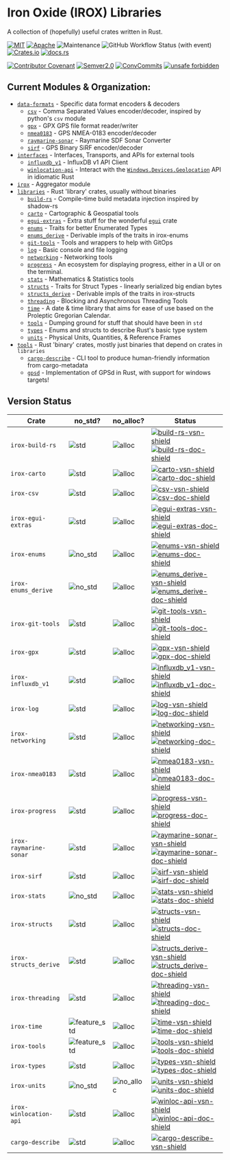Iron Oxide (IROX) Libraries
=============================
A collection of (hopefully) useful crates written in Rust.

[![MIT](https://img.shields.io/badge/license-MIT-blue.svg)](https://github.com/spmadden/irox/blob/master/LICENSE)
[![Apache](https://img.shields.io/badge/license-Apache-blue.svg)](https://github.com/spmadden/irox/blob/master/LICENSE-APACHE)
![Maintenance](https://img.shields.io/maintenance/yes/2024)
![GitHub Workflow Status (with event)](https://img.shields.io/github/actions/workflow/status/spmadden/irox/rust.yml)
[![Crates.io](https://img.shields.io/crates/v/irox)](https://crates.io/crates/irox/)
[![docs.rs](https://img.shields.io/docsrs/irox/latest)](https://docs.rs/irox/latest/irox/)

[![Contributor Covenant](https://img.shields.io/badge/Contributor%20Covenant-2.1-4baaaa.svg)](https://github.com/spmadden/irox/blob/master/CODE_OF_CONDUCT.md)
[![Semver2.0](https://img.shields.io/badge/semver-2.0-blue)](https://semver.org/spec/v2.0.0.html)
[![ConvCommits](https://img.shields.io/badge/conventional--commits-1.0-pink)](https://www.conventionalcommits.org/en/v1.0.0/)
[![unsafe forbidden](https://img.shields.io/badge/unsafe-forbidden-success.svg)](https://github.com/rust-secure-code/safety-dance/)

Current Modules & Organization:
-----------------

* [`data-formats`](https://github.com/spmadden/irox/blob/master/data-formats) - Specific data format encoders & decoders
    * [`csv`] - Comma Separated Values encoder/decoder, inspired by python's `csv` module
    * [`gpx`] - GPX GPS file format reader/writer
    * [`nmea0183`] - GPS NMEA-0183 encoder/decoder
    * [`raymarine-sonar`] - Raymarine SDF Sonar Converter
    * [`sirf`] - GPS Binary SiRF encoder/decoder
* [`interfaces`](https://github.com/spmadden/irox/blob/master/interfaces) - Interfaces, Transports, and APIs for
  external tools
    * [`influxdb_v1`] - InfluxDB v1 API Client
    * [`winlocation-api`] - Interact with
      the [`Windows.Devices.Geolocation`](https://learn.microsoft.com/en-us/uwp/api/windows.devices.geolocation) API in
      idiomatic Rust
* [`irox`](https://github.com/spmadden/irox/blob/master/irox) - Aggregator module
* [`libraries`](https://github.com/spmadden/irox/blob/master/libraries) - Rust 'library' crates, usually without
  binaries
    * [`build-rs`] - Compile-time build metadata injection inspired by shadow-rs
    * [`carto`] - Cartographic & Geospatial tools
    * [`egui-extras`] - Extra stuff for the wonderful [`egui`](https://github.com/emilk/egui) crate
    * [`enums`] - Traits for better Enumerated Types
    * [`enums_derive`] - Derivable impls of the traits in irox-enums
    * [`git-tools`] - Tools and wrappers to help with GitOps
    * [`log`] - Basic console and file logging
    * [`networking`] - Networking tools
    * [`progress`] - An ecosystem for displaying progress, either in a UI or on the terminal.
    * [`stats`] - Mathematics & Statistics tools
    * [`structs`] - Traits for Struct Types - linearly serialized big endian bytes
    * [`structs_derive`] - Derivable impls of the traits in irox-structs
    * [`threading`] - Blocking and Asynchronous Threading Tools
    * [`time`] - A date & time library that aims for ease of use based on the Proleptic Gregorian Calendar.
    * [`tools`] - Dumping ground for stuff that should have been in `std`
    * [`types`] - Enums and structs to describe Rust's basic type system
    * [`units`] - Physical Units, Quantities, & Reference Frames
* [`tools`](https://github.com/spmadden/irox/blob/master/tools) - Rust 'binary' crates, mostly just binaries that depend
  on crates in `libraries`
    * [`cargo-describe`] - CLI tool to produce human-friendly information from cargo-metadata
    * [`gpsd`] - Implementation of GPSd in Rust, with support for windows targets!

Version Status
------------------

| Crate                  | no_std?        | no_alloc?   | Status                                                                                                      |
|------------------------|----------------|-------------|-------------------------------------------------------------------------------------------------------------|
| `irox-build-rs`        | ![std]         | ![alloc]    | [![build-rs-vsn-shield]][build-rs-crate] [![build-rs-doc-shield]][build-rs-doc]                             |
| `irox-carto`           | ![std]         | ![alloc]    | [![carto-vsn-shield]][carto-crate] [![carto-doc-shield]][carto-doc]                                         |
| `irox-csv`             | ![std]         | ![alloc]    | [![csv-vsn-shield]][csv-crate] [![csv-doc-shield]][csv-doc]                                                 |
| `irox-egui-extras`     | ![std]         | ![alloc]    | [![egui-extras-vsn-shield]][egui-extras-crate] [![egui-extras-doc-shield]][egui-extras-doc]                 |
| `irox-enums`           | ![no_std]      | ![alloc]    | [![enums-vsn-shield]][enums-crate] [![enums-doc-shield]][enums-doc]                                         |
| `irox-enums_derive`    | ![no_std]      | ![alloc]    | [![enums_derive-vsn-shield]][enums_derive-crate] [![enums_derive-doc-shield]][enums_derive-doc]             |
| `irox-git-tools`       | ![std]         | ![alloc]    | [![git-tools-vsn-shield]][git-tools-crate] [![git-tools-doc-shield]][git-tools-doc]                         |
| `irox-gpx`             | ![std]         | ![alloc]    | [![gpx-vsn-shield]][gpx-crate] [![gpx-doc-shield]][gpx-doc]                                                 |
| `irox-influxdb_v1`     | ![std]         | ![alloc]    | [![influxdb_v1-vsn-shield]][influxdb_v1-crate] [![influxdb_v1-doc-shield]][influxdb_v1-doc]                 |
| `irox-log`             | ![std]         | ![alloc]    | [![log-vsn-shield]][log-crate] [![log-doc-shield]][log-doc]                                                 |
| `irox-networking`      | ![std]         | ![alloc]    | [![networking-vsn-shield]][networking-crate] [![networking-doc-shield]][networking-doc]                     |
| `irox-nmea0183`        | ![std]         | ![alloc]    | [![nmea0183-vsn-shield]][nmea0183-crate] [![nmea0183-doc-shield]][nmea0183-doc]                             |
| `irox-progress`        | ![std]         | ![alloc]    | [![progress-vsn-shield]][progress-crate] [![progress-doc-shield]][progress-doc]                             |
| `irox-raymarine-sonar` | ![std]         | ![alloc]    | [![raymarine-sonar-vsn-shield]][raymarine-sonar-crate] [![raymarine-sonar-doc-shield]][raymarine-sonar-doc] |
| `irox-sirf`            | ![std]         | ![alloc]    | [![sirf-vsn-shield]][sirf-crate] [![sirf-doc-shield]][sirf-doc]                                             |
| `irox-stats`           | ![no_std]      | ![alloc]    | [![stats-vsn-shield]][stats-crate] [![stats-doc-shield]][stats-doc]                                         |
| `irox-structs`         | ![std]         | ![alloc]    | [![structs-vsn-shield]][structs-crate] [![structs-doc-shield]][structs-doc]                                 |
| `irox-structs_derive`  | ![std]         | ![alloc]    | [![structs_derive-vsn-shield]][structs_derive-crate] [![structs_derive-doc-shield]][structs_derive-doc]     |
| `irox-threading`       | ![std]         | ![alloc]    | [![threading-vsn-shield]][threading-crate] [![threading-doc-shield]][threading-doc]                         |
| `irox-time`            | ![feature_std] | ![alloc]    | [![time-vsn-shield]][time-crate] [![time-doc-shield]][time-doc]                                             |
| `irox-tools`           | ![feature_std] | ![alloc]    | [![tools-vsn-shield]][tools-crate] [![tools-doc-shield]][tools-doc]                                         |
| `irox-types`           | ![std]         | ![alloc]    | [![types-vsn-shield]][types-crate] [![types-doc-shield]][types-doc]                                         |
| `irox-units`           | ![no_std]      | ![no_alloc] | [![units-vsn-shield]][units-crate] [![units-doc-shield]][units-doc]                                         |
| `irox-winlocation-api` | ![std]         | ![alloc]    | [![winloc-api-vsn-shield]][winloc-api-crate] [![winloc-api-doc-shield]][winloc-api-doc]                     |
| `cargo-describe`       | ![std]         | ![alloc]    | [![cargo-describe-vsn-shield]][cargo-describe-crate]                                                        |

[no_std]: https://img.shields.io/badge/no__std-yes-green "Library does not require std"

[no_alloc]: https://img.shields.io/badge/no__alloc-yes-green "Library does not require alloc"

[feature_std]: https://img.shields.io/badge/std-feature-blue "std is required by default, no_std available with default-features=true" 

[std]: https://img.shields.io/badge/std-required-lightgrey

[alloc]: https://img.shields.io/badge/alloc-required-lightgrey


[`build-rs`]: https://github.com/spmadden/irox/blob/master/libraries/build-rs
[build-rs-vsn-shield]: https://img.shields.io/crates/v/irox-build-rs.svg
[build-rs-doc-shield]: https://docs.rs/irox-build-rs/badge.svg
[build-rs-crate]: https://crates.io/crates/irox-build-rs
[build-rs-doc]: https://docs.rs/irox-build-rs


[`carto`]: https://github.com/spmadden/irox/blob/master/libraries/carto
[carto-vsn-shield]: https://img.shields.io/crates/v/irox-carto.svg
[carto-doc-shield]: https://docs.rs/irox-carto/badge.svg
[carto-crate]: https://crates.io/crates/irox-carto
[carto-doc]: https://docs.rs/irox-carto

[`csv`]: https://github.com/spmadden/irox/blob/master/libraries/csv
[csv-vsn-shield]: https://img.shields.io/crates/v/irox-csv.svg
[csv-doc-shield]: https://docs.rs/irox-csv/badge.svg
[csv-crate]: https://crates.io/crates/irox-csv
[csv-doc]: https://docs.rs/irox-csv

[`egui-extras`]: https://github.com/spmadden/irox/blob/master/libraries/egui-extras
[egui-extras-vsn-shield]: https://img.shields.io/crates/v/irox-egui-extras.svg
[egui-extras-doc-shield]: https://docs.rs/irox-egui-extras/badge.svg
[egui-extras-crate]: https://crates.io/crates/irox-egui-extras
[egui-extras-doc]: https://docs.rs/irox-egui-extras

[`enums`]: https://github.com/spmadden/irox/blob/master/libraries/enums
[enums-vsn-shield]: https://img.shields.io/crates/v/irox-enums.svg
[enums-doc-shield]: https://docs.rs/irox-enums/badge.svg
[enums-crate]: https://crates.io/crates/irox-enums
[enums-doc]: https://docs.rs/irox-enums

[`enums_derive`]: https://github.com/spmadden/irox/blob/master/libraries/enums_derive
[enums_derive-vsn-shield]: https://img.shields.io/crates/v/irox-enums_derive.svg
[enums_derive-doc-shield]: https://docs.rs/irox-enums_derive/badge.svg
[enums_derive-crate]: https://crates.io/crates/irox-enums_derive
[enums_derive-doc]: https://docs.rs/irox-enums_derive

[`git-tools`]: https://github.com/spmadden/irox/blob/master/libraries/git-tools
[git-tools-vsn-shield]: https://img.shields.io/crates/v/irox-git-tools.svg
[git-tools-doc-shield]: https://docs.rs/irox-git-tools/badge.svg
[git-tools-crate]: https://crates.io/crates/irox-git-tools
[git-tools-doc]: https://docs.rs/irox-git-tools

[`gpx`]: https://github.com/spmadden/irox/blob/master/libraries/gpx
[gpx-vsn-shield]: https://img.shields.io/crates/v/irox-gpx.svg
[gpx-doc-shield]: https://docs.rs/irox-gpx/badge.svg
[gpx-crate]: https://crates.io/crates/irox-gpx
[gpx-doc]: https://docs.rs/irox-gpx

[`influxdb_v1`]: https://github.com/spmadden/irox/blob/master/libraries/influxdb_v1
[influxdb_v1-vsn-shield]: https://img.shields.io/crates/v/irox-influxdb_v1.svg
[influxdb_v1-doc-shield]: https://docs.rs/irox-influxdb_v1/badge.svg
[influxdb_v1-crate]: https://crates.io/crates/irox-influxdb_v1
[influxdb_v1-doc]: https://docs.rs/irox-influxdb_v1

[`log`]: https://github.com/spmadden/irox/blob/master/libraries/log
[log-vsn-shield]: https://img.shields.io/crates/v/irox-log.svg
[log-doc-shield]: https://docs.rs/irox-log/badge.svg
[log-crate]: https://crates.io/crates/irox-log
[log-doc]: https://docs.rs/irox-log

[`networking`]: https://github.com/spmadden/irox/blob/master/libraries/networking
[networking-vsn-shield]: https://img.shields.io/crates/v/irox-networking.svg
[networking-doc-shield]: https://docs.rs/irox-networking/badge.svg
[networking-crate]: https://crates.io/crates/irox-networking
[networking-doc]: https://docs.rs/irox-networking

[`nmea0183`]: https://github.com/spmadden/irox/blob/master/libraries/nmea0183
[nmea0183-vsn-shield]: https://img.shields.io/crates/v/irox-nmea0183.svg
[nmea0183-doc-shield]: https://docs.rs/irox-nmea0183/badge.svg
[nmea0183-crate]: https://crates.io/crates/irox-nmea0183
[nmea0183-doc]: https://docs.rs/irox-nmea0183

[`progress`]: https://github.com/spmadden/irox/blob/master/libraries/progress
[progress-vsn-shield]: https://img.shields.io/crates/v/irox-progress.svg
[progress-doc-shield]: https://docs.rs/irox-progress/badge.svg
[progress-crate]: https://crates.io/crates/irox-progress
[progress-doc]: https://docs.rs/irox-progress

[`raymarine-sonar`]: https://github.com/spmadden/irox/blob/master/libraries/raymarine-sonar
[raymarine-sonar-vsn-shield]: https://img.shields.io/crates/v/irox-raymarine-sonar.svg
[raymarine-sonar-doc-shield]: https://docs.rs/irox-raymarine-sonar/badge.svg
[raymarine-sonar-crate]: https://crates.io/crates/irox-raymarine-sonar
[raymarine-sonar-doc]: https://docs.rs/irox-raymarine-sonar

[`sirf`]: https://github.com/spmadden/irox/blob/master/libraries/sirf
[sirf-vsn-shield]: https://img.shields.io/crates/v/irox-sirf.svg
[sirf-doc-shield]: https://docs.rs/irox-sirf/badge.svg
[sirf-crate]: https://crates.io/crates/irox-sirf
[sirf-doc]: https://docs.rs/irox-sirf

[`stats`]: https://github.com/spmadden/irox/blob/master/libraries/stats
[stats-vsn-shield]: https://img.shields.io/crates/v/irox-stats.svg
[stats-doc-shield]: https://docs.rs/irox-stats/badge.svg
[stats-crate]: https://crates.io/crates/irox-stats
[stats-doc]: https://docs.rs/irox-stats

[`structs`]: https://github.com/spmadden/irox/blob/master/libraries/structs
[structs-vsn-shield]: https://img.shields.io/crates/v/irox-structs.svg
[structs-doc-shield]: https://docs.rs/irox-structs/badge.svg
[structs-crate]: https://crates.io/crates/irox-structs
[structs-doc]: https://docs.rs/irox-structs

[`structs_derive`]: https://github.com/spmadden/irox/blob/master/libraries/threading
[structs_derive-vsn-shield]: https://img.shields.io/crates/v/irox-threading.svg
[structs_derive-doc-shield]: https://docs.rs/irox-threading/badge.svg
[structs_derive-crate]: https://crates.io/crates/irox-threading
[structs_derive-doc]: https://docs.rs/irox-threading

[`threading`]: https://github.com/spmadden/irox/blob/master/libraries/threading
[threading-vsn-shield]: https://img.shields.io/crates/v/irox-threading.svg
[threading-doc-shield]: https://docs.rs/irox-threading/badge.svg
[threading-crate]: https://crates.io/crates/irox-threading
[threading-doc]: https://docs.rs/irox-threading

[`time`]: https://github.com/spmadden/irox/blob/master/libraries/time
[time-vsn-shield]: https://img.shields.io/crates/v/irox-time.svg
[time-doc-shield]: https://docs.rs/irox-time/badge.svg
[time-crate]: https://crates.io/crates/irox-time
[time-doc]: https://docs.rs/irox-time

[`tools`]: https://github.com/spmadden/irox/blob/master/libraries/tools
[tools-vsn-shield]: https://img.shields.io/crates/v/irox-tools.svg
[tools-doc-shield]: https://docs.rs/irox-tools/badge.svg
[tools-crate]: https://crates.io/crates/irox-tools
[tools-doc]: https://docs.rs/irox-tools

[`types`]: https://github.com/spmadden/irox/blob/master/libraries/types
[types-vsn-shield]: https://img.shields.io/crates/v/irox-types.svg
[types-doc-shield]: https://docs.rs/irox-types/badge.svg
[types-crate]: https://crates.io/crates/irox-types
[types-doc]: https://docs.rs/irox-types

[`units`]: https://github.com/spmadden/irox/blob/master/libraries/units
[units-vsn-shield]: https://img.shields.io/crates/v/irox-units.svg
[units-doc-shield]: https://docs.rs/irox-units/badge.svg
[units-crate]: https://crates.io/crates/irox-units
[units-doc]: https://docs.rs/irox-units

[`winlocation-api`]: https://github.com/spmadden/irox/blob/master/interfaces/win-location-api
[winloc-api-vsn-shield]: https://img.shields.io/crates/v/irox-winlocation-api.svg
[winloc-api-doc-shield]: https://docs.rs/irox-winlocation-api/badge.svg
[winloc-api-crate]: https://crates.io/crates/irox-winlocation-api
[winloc-api-doc]: https://docs.rs/irox-winlocation-api

[`gpsd`]: https://github.com/spmadden/irox/blob/master/tools/gpsd
[`cargo-describe`]: https://github.com/spmadden/irox/blob/master/tools/cargo-describe
[cargo-describe-vsn-shield]: https://img.shields.io/crates/v/cargo-describe.svg
[cargo-describe-crate]: https://crates.io/crates/cargo-describe
